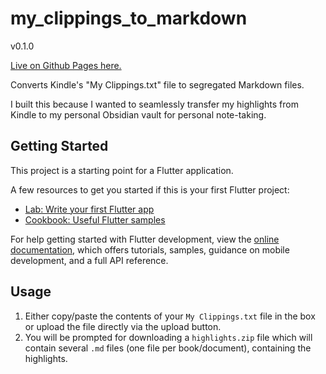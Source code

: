 # my_clippings_to_markdown

v0.1.0

[Live on Github Pages here.](https://utkarshkunwar.github.io/my_clippings_to_markdown)

Converts Kindle's "My Clippings.txt" file to segregated Markdown files.

I built this because I wanted to seamlessly transfer my highlights from Kindle
to my personal Obsidian vault for personal note-taking.

## Getting Started

This project is a starting point for a Flutter application.

A few resources to get you started if this is your first Flutter project:

- [Lab: Write your first Flutter app](https://docs.flutter.dev/get-started/codelab)
- [Cookbook: Useful Flutter samples](https://docs.flutter.dev/cookbook)

For help getting started with Flutter development, view the
[online documentation](https://docs.flutter.dev/), which offers tutorials,
samples, guidance on mobile development, and a full API reference.

## Usage

1. Either copy/paste the contents of your `My Clippings.txt` file in the box or
   upload the file directly via the upload button.
1. You will be prompted for downloading a `highlights.zip` file which will
   contain several `.md` files (one file per book/document), containing the
   highlights.
